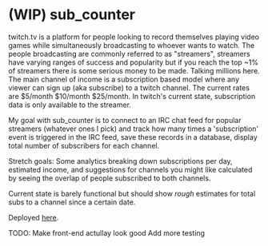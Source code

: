 # (WIP) sub_counter

twitch.tv is a platform for people looking to record themselves playing video games while simultaneously broadcasting to whoever wants to watch. The people broadcasting are commonly referred to as "streamers", streamers have varying ranges of success and popularity but if you reach the top ~1% of streamers there is some serious money to be made. Talking millions here. The main channel of income is a subscription based model where any viewer can sign up (aka subscribe) to a twitch channel. The current rates are $5/month $10/month $25/month. In twitch's current state, subscription data is only available to the streamer.

My goal with sub_counter is to connect to an IRC chat feed for popular streamers (whatever ones I pick) and track how many times a 'subscription' event is triggered in the IRC feed, save these records in a database, display total number of subscribers for each channel.

Stretch goals: Some analytics breaking down subscriptions per day, estimated income, and suggestions for channels you might like calculated by seeing the overlap of people subscribed to both channels.

Current state is barely functional but should show *rough* estimates for total subs to a channel since a certain date.

Deployed [here](http://159.203.103.19:4000).

TODO:
Make front-end actullay look good
Add more testing
